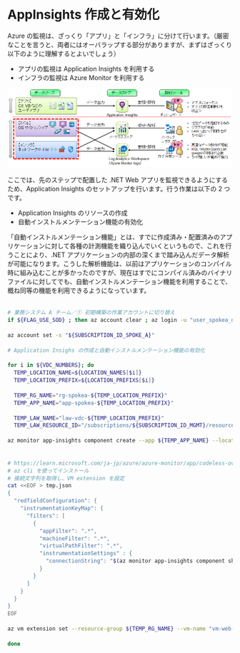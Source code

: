 # AppInsights 作成と有効化

Azure の監視は、ざっくり「アプリ」と「インフラ」に分けて行います。（厳密なことを言うと、両者にはオーバラップする部分がありますが、まずはざっくり以下のように理解するとよいでしょう）

- アプリの監視は Application Insights を利用する
- インフラの監視は Azure Monitor を利用する

![picture 1](./images/843d40115e791e5407316e8c05bc2eea193448a5f092f95f781bbd12a3ba95ec.png)  

ここでは、先のステップで配置した .NET Web アプリを監視できるようにするため、Application Insights のセットアップを行います。行う作業は以下の 2 つです。

- Application Insights のリソースの作成
- 自動インストルメンテーション機能の有効化

「自動インストルメンテーション機能」とは、すでに作成済み・配置済みのアプリケーションに対して各種の計測機能を織り込んでいくというもので、これを行うことにより、.NET アプリケーションの内部の深くまで踏み込んだデータ解析が可能になります。こうした解析機能は、以前はアプリケーションのコンパイル時に組み込むことが多かったのですが、現在はすでにコンパイル済みのバイナリファイルに対してでも、自動インストルメンテーション機能を利用することで、概ね同等の機能を利用できるようになっています。

```bash
 
# 業務システム A チーム／① 初期構築の作業アカウントに切り替え
if ${FLAG_USE_SOD} ; then az account clear ; az login -u "user_spokea_dev@${PRIMARY_DOMAIN_NAME}" -p "${ADMIN_PASSWORD}" ; fi
 
az account set -s "${SUBSCRIPTION_ID_SPOKE_A}"
 
# Application Insighs の作成と自動インストルメンテーション機能の有効化
 
for i in ${VDC_NUMBERS}; do
  TEMP_LOCATION_NAME=${LOCATION_NAMES[$i]}
  TEMP_LOCATION_PREFIX=${LOCATION_PREFIXS[$i]}
 
  TEMP_RG_NAME="rg-spokea-${TEMP_LOCATION_PREFIX}"
  TEMP_APP_NAME="app-spokea-${TEMP_LOCATION_PREFIX}"
 
  TEMP_LAW_NAME="law-vdc-${TEMP_LOCATION_PREFIX}"
  TEMP_LAW_RESOURCE_ID="/subscriptions/${SUBSCRIPTION_ID_MGMT}/resourcegroups/rg-vdc-${TEMP_LOCATION_PREFIX}/providers/microsoft.operationalinsights/workspaces/${TEMP_LAW_NAME}"
 
az monitor app-insights component create --app ${TEMP_APP_NAME} --location ${TEMP_LOCATION_NAME} --kind web --resource-group ${TEMP_RG_NAME} --workspace ${TEMP_LAW_RESOURCE_ID}
 
 
# https://learn.microsoft.com/ja-jp/azure/azure-monitor/app/codeless-overview
# az cli を使ってインストール
# 接続文字列を取得し、VM extension を設定
cat <<EOF > tmp.json
{
  "redfieldConfiguration": {
    "instrumentationKeyMap": {
      "filters": [
        {
          "appFilter": ".*",
          "machineFilter": ".*",
          "virtualPathFilter": ".*",
          "instrumentationSettings" : {
            "connectionString": "$(az monitor app-insights component show --resource-group ${TEMP_RG_NAME} --app ${TEMP_APP_NAME} --query connectionString -o tsv)"
          }
        }
      ]
    }
  }
}
EOF
 
az vm extension set --resource-group ${TEMP_RG_NAME} --vm-name "vm-web-${TEMP_LOCATION_PREFIX}" --name "ApplicationMonitoringWindows" --publisher "Microsoft.Azure.Diagnostics" --version 2.8 --settings tmp.json --protected-settings '{}'
 
done

```
